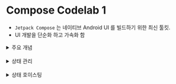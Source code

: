 # Compose Codelab 1

* `Jetpack Compose` 는 네이티브 Android UI 를 빌드하기 위한 최신 툴킷.
* UI 개발을 단순화 하고 가속화 함

<details>
<summary>주요 개념</summary>
<div>

1. `Compose` 함수
   * Composable 함수는 Compose의 빌딩 블록
   * `@Composable` 어노테이션이 붙어 있음

2. UI 구성 요소
   * `Text`, `Button`, `Image`와 같은 구성 요소를 사용하여 UI를 빌드
   * 구성 요소는 중첩되고 함께 조합 가능

3. Compose에서의 상태
   * 상태 관리는 `@State`와 `@MutableState` 어노테이션을 사용
   * 상태가 변경될 때 Compose는 자동으로 UI를 업데이트

</div>
</details>


<br/>


<details>
<summary>상태 관리</summary>
<div>

* Compose 에서 상태는 `remember` & `mutableStateOf` 를 사용
* 바로 초기화해서 사용하지 않는 이유는 mutableStateOf 로 value 를 반복 사용하지 않게 하기 위함
```kotlin
@Composable
fun Counter() {
    var count by remember { mutableStateOf(0) }

    Button(onClick = { count++ }) {
        Text("Clicked $count times")
    }
}
```

</div>
</details>


<br/>


<details>
<summary>상태 호이스팅</summary>
<div>

* 상태 호이스팅은 상태를 상위 컴포저블로 이동시켜 상태를 공유하는 패턴
* 상위 컴포저블에서 상태를 관리하고 하위 컴포저블에 상태와 상태 변경 함수를 전달

```kotlin
@Composable
fun Parent() {
   var count by remember { mutableStateOf(0) }

   Child(count) { count++ }
}

@Composable
fun Child(count: Int, onClick: () -> Unit) {
   Button(onClick = onClick) {
      Text("Clicked $count times")
   }
}
```
</div>
</details>

<br/>